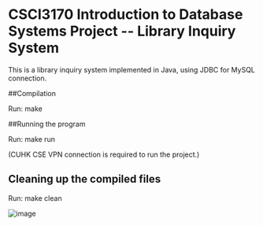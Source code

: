 # CSCI3170 Introduction to Database Systems Project -- Library Inquiry System

This is a library inquiry system implemented in Java, using JDBC for MySQL connection.

##Compilation

Run:  make

##Running the program

Run:  make run

(CUHK CSE VPN connection is required to run the project.)

## Cleaning up the compiled files

Run:  make clean

![image](https://github.com/ChangranXU/bookstore_database_project/blob/main/phase1_update/IMG_1113.jpg)
